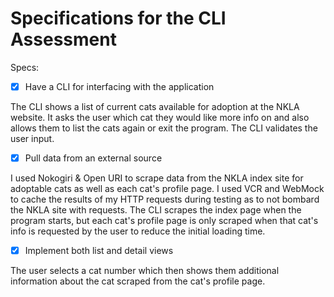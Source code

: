 # Specifications for the CLI Assessment

Specs:
- [X] Have a CLI for interfacing with the application

The CLI shows a list of current cats available for adoption at the NKLA website. It asks the user which cat they would like more info on and also allows them to list the cats again or exit the program. The CLI validates the user input.

- [X] Pull data from an external source

I used Nokogiri & Open URI to scrape data from the NKLA index site for adoptable cats as well as each cat's profile page. I used VCR and WebMock to cache the results of my HTTP requests during testing as to not bombard the NKLA site with requests. The CLI scrapes the index page when the program starts, but each cat's profile page is only scraped when that cat's info is requested by the user to reduce the initial loading time.

- [X] Implement both list and detail views

The user selects a cat number which then shows them additional information about the cat scraped from the cat's profile page.
